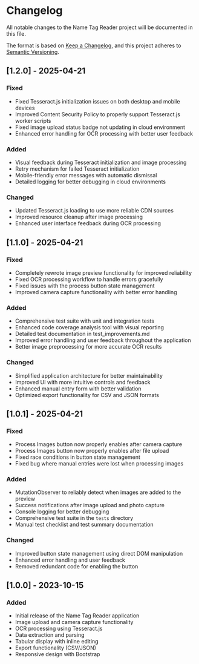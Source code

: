 # Changelog

All notable changes to the Name Tag Reader project will be documented in this file.

The format is based on [Keep a Changelog](https://keepachangelog.com/en/1.0.0/),
and this project adheres to [Semantic Versioning](https://semver.org/spec/v2.0.0.html).

## [1.2.0] - 2025-04-21

### Fixed
- Fixed Tesseract.js initialization issues on both desktop and mobile devices
- Improved Content Security Policy to properly support Tesseract.js worker scripts
- Fixed image upload status badge not updating in cloud environment
- Enhanced error handling for OCR processing with better user feedback

### Added
- Visual feedback during Tesseract initialization and image processing
- Retry mechanism for failed Tesseract initialization
- Mobile-friendly error messages with automatic dismissal
- Detailed logging for better debugging in cloud environments

### Changed
- Updated Tesseract.js loading to use more reliable CDN sources
- Improved resource cleanup after image processing
- Enhanced user interface feedback during OCR processing

## [1.1.0] - 2025-04-21

### Fixed
- Completely rewrote image preview functionality for improved reliability
- Fixed OCR processing workflow to handle errors gracefully
- Fixed issues with the process button state management
- Improved camera capture functionality with better error handling

### Added
- Comprehensive test suite with unit and integration tests
- Enhanced code coverage analysis tool with visual reporting
- Detailed test documentation in test_improvements.md
- Improved error handling and user feedback throughout the application
- Better image preprocessing for more accurate OCR results

### Changed
- Simplified application architecture for better maintainability
- Improved UI with more intuitive controls and feedback
- Enhanced manual entry form with better validation
- Optimized export functionality for CSV and JSON formats

## [1.0.1] - 2025-04-21

### Fixed
- Process Images button now properly enables after camera capture
- Process Images button now properly enables after file upload
- Fixed race conditions in button state management
- Fixed bug where manual entries were lost when processing images

### Added
- MutationObserver to reliably detect when images are added to the preview
- Success notifications after image upload and photo capture
- Console logging for better debugging
- Comprehensive test suite in the `tests` directory
- Manual test checklist and test summary documentation

### Changed
- Improved button state management using direct DOM manipulation
- Enhanced error handling and user feedback
- Removed redundant code for enabling the button

## [1.0.0] - 2023-10-15

### Added
- Initial release of the Name Tag Reader application
- Image upload and camera capture functionality
- OCR processing using Tesseract.js
- Data extraction and parsing
- Tabular display with inline editing
- Export functionality (CSV/JSON)
- Responsive design with Bootstrap
